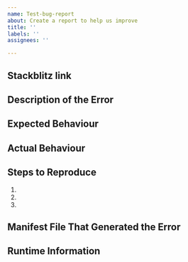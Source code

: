 ```yaml
---
name: Test-bug-report
about: Create a report to help us improve
title: ''
labels: ''
assignees: ''

---
```


<!--- Please provide EITHER your Stackblitz link, replicating the issue -->

## Stackblitz link
<!--- containing the manifest file that generated the error,  links to any code (e.g. your plugin code), which must be available online, and runtime information such as OS, node version, package.json, IF version -->


<!---OR the following info -->

## Description of the Error
<!--- Tell us what happened -->


## Expected Behaviour
<!--- Tell us what should happen -->


## Actual Behaviour
<!--- Tell us what happens instead of the expected behavior -->


## Steps to Reproduce
<!--- a set of specific instructions to reproduce the bug. Include code, if relevant -->
1.
2.
3.

## Manifest File That Generated the Error


## Runtime Information
<!--- OS, node version, package.json, IF version -->

